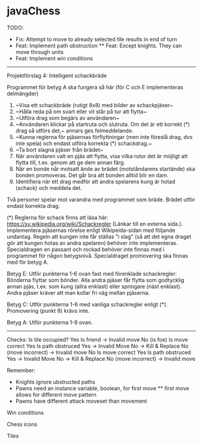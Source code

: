 # javaChess

TODO:

* Fix: Attempt to move to already selected tile results in end of turn
* Feat: Implement path obstruction
** Feat: Except knights. They can move through units
* Feat: Implement win conditions

---------

Projektförslag 4: Intelligent schackbräde

Programmet för betyg A ska fungera så här (för C och E implementeras delmängder)

1. ~Visa ett schackbräde (rutigt 8x8) med bilder av schackpjäser~
2. ~Hålla reda på om svart eller vit står på tur att flytta~
3. ~Utföra drag som begärs av användaren~
4. ~Användaren klickar på startruta och slutruta. Om det är ett korrekt (*) drag så utförs det,~ annars ges felmeddelande.
5. ~Kunna reglerna för pjäsernas förflyttningar (men inte föreslå drag, dvs inte spela) och endast utföra korrekta (*) schackdrag.~
6. ~Ta bort slagna pjäser från brädet~
7. När användaren valt en pjäs att flytta, visa vilka rutor det är möjligt att flytta till, t.ex. genom att ge dem annan färg.
8. När en bonde når motsatt ände av brädet (motståndarens startände) ska bonden promoveras. Det går bra att bonden alltid blir en dam.
9. Identifiera när ett drag medför att andra spelarens kung är hotad (schack) och meddela det.

Två personer spelar mot varandra med programmet som bräde. Brädet utför endast korrekta drag.

(*) Reglerna för schack finns att läsa här: https://sv.wikipedia.org/wiki/Schackregler (Länkar till en externa sida.). Implementera pjäsernas rörelse enligt Wikipeida-sidan med följande undantag. Regeln att kungen inte får ställas "i slag" (så att det egna draget gör att kungen hotas av andra spelaren) behöver inte implementeras. Specialdragen en passant och rockad behöver inte finnas med i programmet för någon betygsnivå. Specialdraget promovering ska finnas med för betyg A.

Betyg E: Utför punkterna 1-6 ovan fast med förenklade schackregler: Bönderna flyttar som bönder. Alla andra pjäser får flytta som godtycklig annan pjäs, t.ex. som kung (allra enklast) eller springare (näst enklast). Andra pjäser kräver att man kollar fri väg mellan pjäserna.

Betyg C: Utför punkterna 1-6 med vanliga schackregler enligt (*). Promovering (punkt 8) krävs inte.

Betyg A: Utför punkterna 1-9 ovan. 


---------


Checks:
Is tile occupied?
  Yes
    Is friend
      -> Invalid move
    No (is foe)
      Is move correct
        Yes
          Is path obstruced
            Yes
              -> Invalid Move
            No
              -> Kill & Replace
        No (move incorrect)
          -> Invalid move
  No
    Is move correct
    Yes
      Is path obstruced
        Yes
          -> Invalid Move
        No
          -> Kill & Replace
    No (move incorrect)
      -> Invalid move

     
Remember:
 * Knights ignore ubstructed paths
 * Pawns need an instance variable, boolean, for first move
 ** first move allows for different move pattern
 * Pawns have different attack moveset than movement
 
Win conditions
 
Chess icons

Tiles
          
          
 
  

